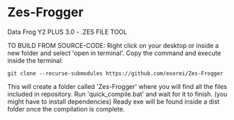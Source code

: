 # Zes-Frogger
Data Frog Y2 PLUS 3.0 - .ZES FILE TOOL



TO BUILD FROM SOURCE-CODE:
Right click on your desktop or inside a new folder and select 'open in terminal'.
Copy the command and execute inside the terminal:

    git clone --recurse-submodules https://github.com/exorei/Zes-Frogger
This will create a folder called 'Zes-Frogger' where you will find all the files included in repository.
Run 'quick_compile.bat' and wait for it to finish. (you might have to install dependencies)
Ready exe will be found inside a dist folder once the compilation is complete.
